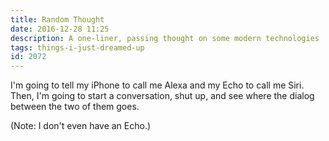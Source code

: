 ```yaml
---
title: Random Thought
date: 2016-12-28 11:25
description: A one-liner, passing thought on some modern technologies
tags: things-i-just-dreamed-up
id: 2072
---
```

I'm going to tell my iPhone to call me Alexa and my Echo to call me Siri.  Then, I'm going to start a conversation, shut up, and see where the dialog between the two of them goes.

(Note: I don't even have an Echo.)